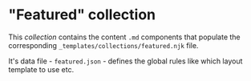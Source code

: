 # "Featured" collection

This *collection* contains the content `.md` components that populate the corresponding `_templates/collections/featured.njk` file.

It's data file - `featured.json` - defines the global rules like which layout template to use etc.
